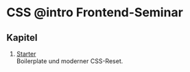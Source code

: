 # CSS @intro Frontend-Seminar

## Kapitel

1. [Starter](01-starter/README.md)\
   Boilerplate und moderner CSS-Reset.
